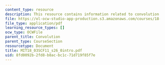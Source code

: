 ```yaml
---
content_type: resource
description: This resource contains information related to convolution.
file: https://ol-ocw-studio-app-production.s3.amazonaws.com/courses/18-03sc-differential-equations-fall-2011/8fd0092b2fd8b8acbc1c71d719f85f7e_MIT18_03SCF11_s26_0intro.pdf
file_type: application/pdf
learning_resource_types: []
ocw_type: OCWFile
parent_title: Convolution
parent_type: CourseSection
resourcetype: Document
title: MIT18_03SCF11_s26_0intro.pdf
uid: 8fd0092b-2fd8-b8ac-bc1c-71d719f85f7e
---
```

